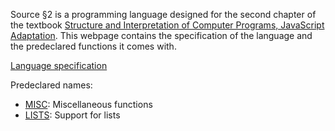 Source §2 is a programming language designed for the second chapter
of the textbook
<a href="https://sicp.comp.nus.edu.sg">Structure and Interpretation
of Computer Programs, JavaScript Adaptation</a>.  This webpage contains
the specification of the language and the predeclared functions
it comes with.

<a href="../source_2.pdf">Language specification</a>
  <p/>
  Predeclared names:
  <ul>
    <li>
      <a href="../MISC/index.html">MISC</a>: Miscellaneous functions
    </li>
    <li>
      <a href="../LISTS/index.html">LISTS</a>: Support for lists
    </li>
  </ul>
